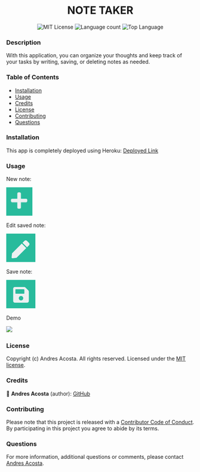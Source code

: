 <h1 align="center"> NOTE TAKER </h1> 

<div align="center"> 

![MIT License](https://img.shields.io/apm/l/atomic-design-ui.svg?) ![Language count](https://img.shields.io/github/languages/count/acosta-andres-r/trip-planner) ![Top Language](https://img.shields.io/github/languages/top/acosta-andres-r/trip-planner)
</div>
  
### Description
With this application, you can organize your thoughts and keep track of your tasks by writing, saving, or deleting notes as needed.

### Table of Contents

  * [Installation](#installation)
  * [Usage](#usage)
  * [Credits](#credits)
  * [License](#license)
  * [Contributing](#contributing)
  * [Questions](#questions)

### Installation
This app is completely deployed using Heroku: [Deployed Link](https://stark-mountain-02801.herokuapp.com/)

### Usage

New note:

![](icons/new.png)

Edit saved note:

![](icons/edit.png)  

Save note:

![](icons/save.png)

Demo

![](demo/Note-taker.gif)

### License

Copyright (c) Andres Acosta. All rights reserved.
Licensed under the [MIT license](LICENSE.md).

### Credits

👤 **Andres Acosta** (author): [GitHub](https://github.com/acosta-andres-r)


### Contributing
Please note that this project is released with a [Contributor Code of Conduct](CODE_OF_CONDUCT.md). By participating in this project you agree to abide by its terms.


### Questions
 For more information, additional questions or comments, please contact [Andres Acosta](https://github.com/acosta-andres-r).

